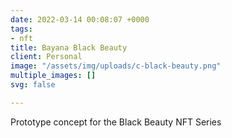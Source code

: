 ```yaml
---
date: 2022-03-14 00:08:07 +0000
tags:
- nft
title: Bayana Black Beauty
client: Personal
image: "/assets/img/uploads/c-black-beauty.png"
multiple_images: []
svg: false

---
```

Prototype concept for the Black Beauty NFT Series
